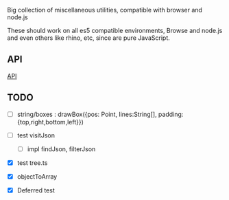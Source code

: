 Big collection of miscellaneous utilities, compatible with browser and node.js

These should work on all es5 compatible environments, Browse and node.js and even others like rhino, etc, since are pure JavaScript.

## API

 [API](api/README.md)

## TODO
- [ ] string/boxes : drawBox({pos: Point, lines:String[], padding: {top,right,bottom,left}})
- [ ] test visitJson
  - [ ] impl findJson, filterJson 
- [x] test tree.ts
- [x] objectToArray
- [x] Deferred test



<!-- 
  ### ideas


// an operation OP is expensive and we want to print: `${OP(a) && OP(a).foo || '' }` - we need to create a variable in order to not call it twice
// solution : a function get which : `${get(OP(a), 'foo')||'' }`
// useful if nested: `${get(OP(a), 'foo', 'bar', 'name')||'' }`
// for particular falsy (we do want to print 0 and false): `${get(OP(a), 'foo', 'bar', v=>v===undefined?'':v)}` (will print empty string only for undefined not for all falsy)
 -->

<!-- 
// function prop<T,S>(o:T, p:keyof T, map: S|((k:keyof T)=>S)):S {
//   var v = o[p]
// }

// function valueOf<T, P extends keyof T, D>(t:T,p:P, def:D, pred?: (v: T[P])=>boolean):T[P]|D {
// return (pred?pred(t[p]) : true ) 
// }
// an operation OP is expensive and we want to print: `${OP(a) && OP(a).foo || '' }` - we need to create a variable in order to not call it twice
// solution : a function get which : `${get(OP(a), 'foo')||'' }`
// useful if nested: `${get(OP(a), 'foo', 'bar', 'name')||'' }`
// for particular falsy (we do want to print 0 and false): `${get(OP(a), 'foo', 'bar', v=>v===undefined?'':v)}` (will print empty string only for undefined not for all falsy)

// var a: {name:B}[]

// a.map(b=>b.name)   vs: a.map(P('name'))n 

// a.map(a=>a.name||'asd')  vs a.map(P('name', 'asd'))  -->